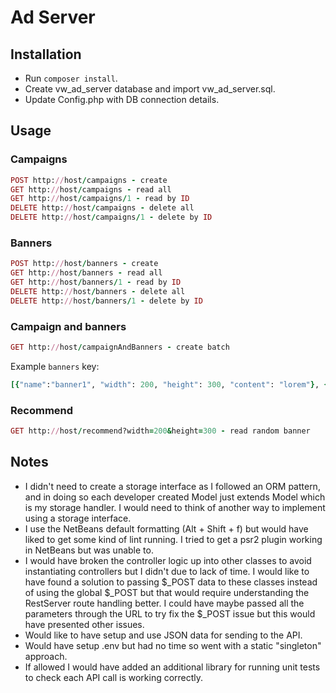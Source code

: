 # Ad Server

## Installation

* Run `composer install`.
* Create vw_ad_server database and import vw_ad_server.sql.
* Update Config.php with DB connection details.

## Usage

### Campaigns
```ruby
POST http://host/campaigns - create
GET http://host/campaigns - read all
GET http://host/campaigns/1 - read by ID
DELETE http://host/campaigns - delete all
DELETE http://host/campaigns/1 - delete by ID
```

### Banners
```ruby
POST http://host/banners - create
GET http://host/banners - read all
GET http://host/banners/1 - read by ID
DELETE http://host/banners - delete all
DELETE http://host/banners/1 - delete by ID
```

### Campaign and banners
```ruby
GET http://host/campaignAndBanners - create batch
```
Example `banners` key:
```ruby
[{"name":"banner1", "width": 200, "height": 300, "content": "lorem"}, {"name": "banner2", "width": 400, "height": 500, "content": "ipsum"}, {"name": "banner3", "width": 600, "height": 700, "content": "dolor"}])
```

### Recommend
```ruby
GET http://host/recommend?width=200&height=300 - read random banner
```

## Notes

* I didn't need to create a storage interface as I followed an ORM pattern, and in doing so each developer created Model just extends Model which is my storage handler. I would need to think of another way to implement using a storage interface.
* I use the NetBeans default formatting (Alt + Shift + f) but would have liked to get some kind of lint running. I tried to get a psr2 plugin working in NetBeans but was unable to.
* I would have broken the controller logic up into other classes to avoid instantiating controllers but I didn't due to lack of time. I would like to have found a solution to passing $_POST data to these classes instead of using the global $_POST but that would require understanding the RestServer route handling better. I could have maybe passed all the parameters through the URL to try fix the $_POST issue but this would have presented other issues.
* Would like to have setup and use JSON data for sending to the API.
* Would have setup .env but had no time so went with a static "singleton" approach.
* If allowed I would have added an additional library for running unit tests to check each API call is working correctly.